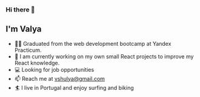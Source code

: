 ### Hi there 👋
## I'm Valya

- 👩‍🎓 Graduated from the web development bootcamp at Yandex Practicum.
- 🔭 I am currently working on my own small React projects to improve my React knowledge.
- :computer: Looking for job opportunities
- 📫 Reach me at vshulya@gmail.com
- :surfer: I live in Portugal and enjoy surfing and biking

